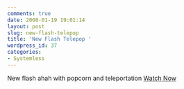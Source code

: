 ```yaml
---
comments: true
date: 2008-01-19 19:01:14
layout: post
slug: new-flash-telepop
title: 'New Flash Telepop '
wordpress_id: 37
categories:
- Systemless
---
```


New flash ahah with popcorn and teleportation [Watch Now](http://www.nationpigeon.com/flash/Telepop.html)
